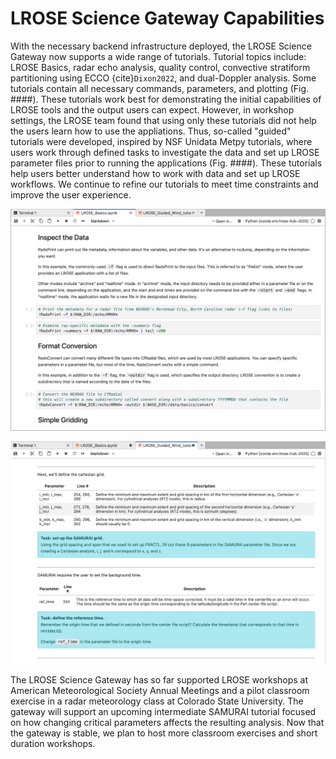 # LROSE Science Gateway Capabilities

With the necessary backend infrastructure deployed, the LROSE Science Gateway now supports a wide range of tutorials. Tutorial topics include: LROSE Basics, radar echo analysis, quality control, convective stratiform partitioning using ECCO {cite}`Dixon2022`, and dual-Doppler analysis. Some tutorials contain all necessary commands, parameters, and plotting (Fig. ####). These tutorials work best for demonstrating the initial capabilities of LROSE tools and the output users can expect. However, in workshop settings, the LROSE team found that using only these tutorials did not help the users learn how to use the appliations. Thus, so-called "guided" tutorials were developed, inspired by NSF Unidata Metpy tutorials, where users work through defined tasks to investigate the data and set up LROSE parameter files prior to running the applications (Fig. ####). These tutorials help users better understand how to work with data and set up LROSE workflows. We continue to refine our tutorials to meet time constraints and improve the user experience.

![Filled Tutorial Example](../assets/lrose_canned_tutorial.png)

![LROSE Science Gateway](../assets/lrose_guided_tutorial.png)

The LROSE Science Gateway has so far supported LROSE workshops at American Meteorological Society Annual Meetings and a pilot classroom exercise in a radar meteorology class at Colorado State University. The gateway will support an upcoming intermediate SAMURAI tutorial focused on how changing critical parameters affects the resulting analysis. Now that the gateway is stable, we plan to host more classroom exercises and short duration workshops.

